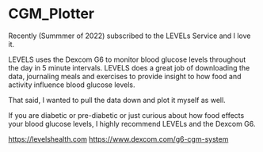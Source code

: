 # CGM_Plotter

Recently (Summmer of 2022) subscribed to the LEVELs Service and I love it. 

LEVELS uses the Dexcom G6 to monitor blood glucose levels throughout the day in 5 minute intervals. LEVELS does a great job of downloading the data, journaling meals and exercises to provide insight to how food and activity influence blood glucose levels. 

That said, I wanted to pull the data down and plot it myself as well. 

If you are diabetic or pre-diabetic or just curious about how food effects your blood glucose levels, I highly recommend LEVELs and the Dexcom G6. 

https://levelshealth.com
https://www.dexcom.com/g6-cgm-system
